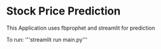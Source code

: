 # Stock Price Prediction
This Application uses fbprophet and streamlit for prediction

To run:
'''streamlit run main.py'''